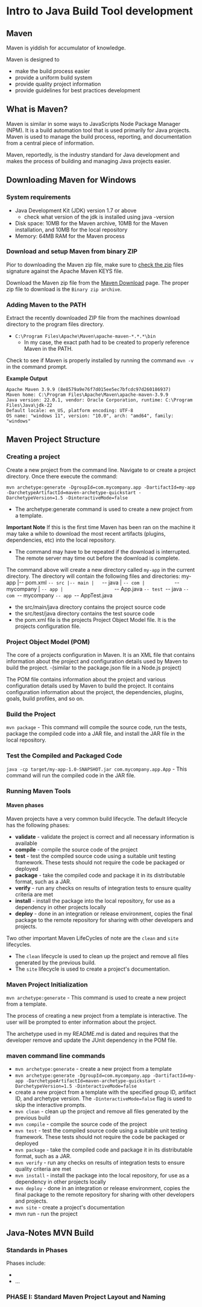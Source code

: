 # Intro to Java Build Tool development

## Maven
Maven is yiddish for accumulator of knowledge. 

Maven is designed to 
- make the build process easier
- provide a uniform build system
- provide quality project information
- provide guidelines for best practices development


## What is Maven?
Maven is similar in some ways to JavaScripts Node Package Manager (NPM). It is a build automation tool that is used primarily for Java projects. Maven is used to manage the build process, reporting, and documentation from a central piece of information.

Maven, reportedly, is the industry standard for Java development and makes the process of building and managing Java projects easier.

## Downloading Maven for Windows 

### System requirements 
- Java Development Kit (JDK) version 1.7 or above
    - check what version of the jdk is installed using java -version
- Disk space: 10MB for the Maven archive, 10MB for the Maven installation, and 10MB for the local repository
- Memory: 64MB RAM for the Maven process

### Download and setup Maven from binary ZIP 

Pior to downloading the Maven zip file, make sure to [check the zip](https://www.apache.org/info/verification.html) files signature against the Apache Maven KEYS file.

Download the Maven zip file from the [Maven Download](https://maven.apache.org/download.cgi) page. The proper zip file to download is the `Binary zip archive`.

### Adding Maven to the PATH
Extract the recently downloaded ZIP file from the machines download directory to the program files directory.
- `C:\Program Files\Apache\Maven\apache-maven-*.*.*\bin`
    - In my case, the exact path had to be created to properly reference Maven in the PATH.

Check to see if Maven is properly installed by running the command `mvn -v` in the command prompt.

**Example Output**
```shell
Apache Maven 3.9.9 (8e8579a9e76f7d015ee5ec7bfcdc97d260186937)
Maven home: C:\Program Files\Apache\Maven\apache-maven-3.9.9
Java version: 22.0.1, vendor: Oracle Corporation, runtime: C:\Program Files\Java\jdk-22
Default locale: en_US, platform encoding: UTF-8
OS name: "windows 11", version: "10.0", arch: "amd64", family: "windows"
```

## Maven Project Structure

### Creating a project 
Create a new project from the command line. Navigate to or create a project directory. Once there execute the command: 
```shell 
mvn archetype:generate -DgroupId=com.mycompany.app -DartifactId=my-app -DarchetypeArtifactId=maven-archetype-quickstart -DarchetypeVersion=1.5 -DinteractiveMode=false
```
- The archetype:generate command is used to create a new project from a template.

**Important Note** If this is the first time Maven has been ran on the machine it may take a while to download the most recent artifacts (plugins, dependencies, etc) into the local repository.
- The command may have to be repeated if the download is interrupted. The remote server may time out before the download is complete.

The command above will create a new directory called `my-app` in the current directory. The directory will contain the following files and directories:
my-app
|-- pom.xml
`-- src
    |-- main
    |   `-- java
    |       `-- com
    |           `-- mycompany
    |               `-- app
    |                   `-- App.java
    `-- test
        `-- java
            `-- com
                `-- mycompany
                    `-- app
                        `-- AppTest.java

- the src/main/java directory contains the project source code
- the src/test/java directory contains the test source code
- the pom.xml file is the projects Project Object Model file. It is the projects configuration file.

### Project Object Model (POM)
The core of a projects configuration in Maven. It is an XML file that contains information about the project and configuration details used by Maven to build the project.
-(similar to the package.json file in a Node.js project)

The POM file contains information about the project and various configuration details used by Maven to build the project. It contains configuration information about the project, the dependencies, plugins, goals, build profiles, and so on.

### Build the Project 
`mvn package` - This command will compile the source code, run the tests, package the compiled code into a JAR file, and install the JAR file in the local repository.

### Test the Compiled and Packaged Code
`java -cp target/my-app-1.0-SNAPSHOT.jar com.mycompany.app.App` - This command will run the compiled code in the JAR file.

### Running Maven Tools 

#### Maven phases 
Maven projects have a very common build lifecycle. The default lifecycle has the following phases:
- **validate** - validate the project is correct and all necessary information is available
- **compile** - compile the source code of the project
- **test** - test the compiled source code using a suitable unit testing framework. These tests should not require the code be packaged or deployed
- **package** - take the compiled code and package it in its distributable format, such as a JAR.
- **verify** - run any checks on results of integration tests to ensure quality criteria are met
- **install** - install the package into the local repository, for use as a dependency in other projects locally
- **deploy** - done in an integration or release environment, copies the final package to the remote repository for sharing with other developers and projects.

Two other important Maven LifeCycles of note are the `clean` and `site` lifecycles. 
- The `clean` lifecycle is used to clean up the project and remove all files generated by the previous build. 
- The `site` lifecycle is used to create a project's documentation.

### Maven Project Initialization
`mvn archetype:generate` - This command is used to create a new project from a template.

The process of creating a new project from a template is interactive. The user will be prompted to enter information about the project. 

The archetype used in my README.md is dated and requires that the developer remove and update the JUnit dependency in the POM file.

### maven command line commands 

- `mvn archetype:generate` - create a new project from a template
- `mvn archetype:generate -DgroupId=com.mycompany.app -DartifactId=my-app -DarchetypeArtifactId=maven-archetype-quickstart -DarchetypeVersion=1.5 -DinteractiveMode=false` 
- create a new project from a template with the specified group ID, artifact ID, and archetype version. The `-DinteractiveMode=false` flag is used to skip the interactive prompts.
- `mvn clean` - clean up the project and remove all files generated by the previous build
- `mvn compile` - compile the source code of the project
- `mvn test` - test the compiled source code using a suitable unit testing framework. These tests should not require the code be packaged or deployed
- `mvn package` - take the compiled code and package it in its distributable format, such as a JAR.
- `mvn verify` - run any checks on results of integration tests to ensure quality criteria are met
- `mvn install` - install the package into the local repository, for use as a dependency in other projects locally
- `mvn deploy` - done in an integration or release environment, copies the final package to the remote repository for sharing with other developers and projects.
- `mvn site` - create a project's documentation
- mvn run - run the project

## Java-Notes MVN Build 

### Standards in Phases

Phases include:
- []()
- ...

### PHASE I: Standard Maven Project Layout and Naming 
